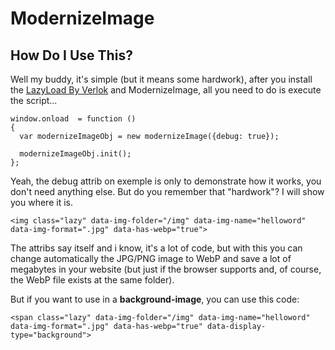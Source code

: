 # ModernizeImage

## How Do I Use This?

Well my buddy, it's simple (but it means some hardwork), after you install the [LazyLoad By Verlok](https://github.com/verlok/lazyload) and ModernizeImage, all you need to do is execute the script...

```
window.onload  = function ()
{ 
  var modernizeImageObj = new modernizeImage({debug: true});

  modernizeImageObj.init(); 
};
```

Yeah, the debug attrib on exemple is only to demonstrate how it works, you don't need anything else. But do you remember that "hardwork"? I will show you where it is.
```
<img class="lazy" data-img-folder="/img" data-img-name="helloword" data-img-format=".jpg" data-has-webp="true">  
```
The attribs say itself and i know, it's a lot of code, but with this you can change automatically the JPG/PNG image to WebP and save a lot of megabytes in your website (but just if the browser supports and, of course, the WebP file exists at the same folder).

But if you want to use in a **background-image**, you can use this code:
```
<span class="lazy" data-img-folder="/img" data-img-name="helloword" data-img-format=".jpg" data-has-webp="true" data-display-type="background">
```
